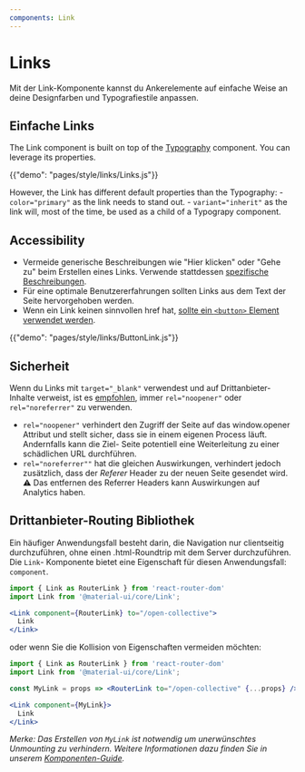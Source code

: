 ```yaml
---
components: Link
---
```

# Links

<p class="description">Mit der Link-Komponente kannst du Ankerelemente auf einfache Weise an deine Designfarben und Typografiestile anpassen.</p>

## Einfache Links

The Link component is built on top of the [Typography](/api/typography/) component. You can leverage its properties.

{{"demo": "pages/style/links/Links.js"}}

However, the Link has different default properties than the Typography: - `color="primary"` as the link needs to stand out. - `variant="inherit"` as the link will, most of the time, be used as a child of a Typograpy component.

## Accessibility

- Vermeide generische Beschreibungen wie "Hier klicken" oder "Gehe zu" beim Erstellen eines Links. Verwende stattdessen [spezifische Beschreibungen](https://developers.google.com/web/tools/lighthouse/audits/descriptive-link-text).
- Für eine optimale Benutzererfahrungen sollten Links aus dem Text der Seite hervorgehoben werden.
- Wenn ein Link keinen sinnvollen href hat, [sollte ein `<button>` Element verwendet werden](https://github.com/evcohen/eslint-plugin-jsx-a11y/blob/master/docs/rules/anchor-is-valid.md).

{{"demo": "pages/style/links/ButtonLink.js"}}

## Sicherheit

Wenn du Links mit `target="_blank"` verwendest und auf Drittanbieter- Inhalte verweist, ist es [empfohlen](https://developers.google.com/web/tools/lighthouse/audits/noopener), immer `rel="noopener"` oder `rel="noreferrer"` zu verwenden.

- `rel="noopener"` verhindert den Zugriff der Seite auf das window.opener Attribut und stellt sicher, dass sie in einem eigenen Process läuft. Andernfalls kann die Ziel- Seite potentiell eine Weiterleitung zu einer schädlichen URL durchführen.
- `rel="noreferrer""` hat die gleichen Auswirkungen, verhindert jedoch zusätzlich, dass der *Referer* Header zu der neuen Seite gesendet wird. ⚠️ Das entfernen des Referrer Headers kann Auswirkungen auf Analytics haben.

## Drittanbieter-Routing Bibliothek

Ein häufiger Anwendungsfall besteht darin, die Navigation nur clientseitig durchzuführen, ohne einen .html-Roundtrip mit dem Server durchzuführen. Die `Link`- Komponente bietet eine Eigenschaft für diesen Anwendungsfall: `component`.

```jsx
import { Link as RouterLink } from 'react-router-dom'
import Link from '@material-ui/core/Link';

<Link component={RouterLink} to="/open-collective">
  Link
</Link>
```

oder wenn Sie die Kollision von Eigenschaften vermeiden möchten:

```jsx
import { Link as RouterLink } from 'react-router-dom'
import Link from '@material-ui/core/Link';

const MyLink = props => <RouterLink to="/open-collective" {...props} />

<Link component={MyLink}>
  Link
</Link>
```

*Merke: Das Erstellen von `MyLink` ist notwendig um unerwünschtes Unmounting zu verhindern. Weitere Informationen dazu finden Sie in unserem [Komponenten-Guide](/guides/composition/#component-property).*